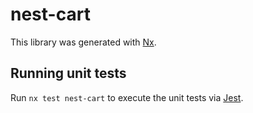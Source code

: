 # nest-cart

This library was generated with [Nx](https://nx.dev).

## Running unit tests

Run `nx test nest-cart` to execute the unit tests via [Jest](https://jestjs.io).
